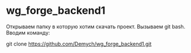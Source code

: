 # wg_forge_backend1
Открываем папку в которую хотим скачать проект.
Вызываем git bash.
Вводим команду:

git clone https://github.com/Demych/wg_forge_backend1.git
